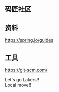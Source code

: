 ## 码匠社区

## 资料
https://spring.io/guides


## 工具
https://git-scm.com/

Let's go Lakers!!                                                                                                                         
Local move!!
